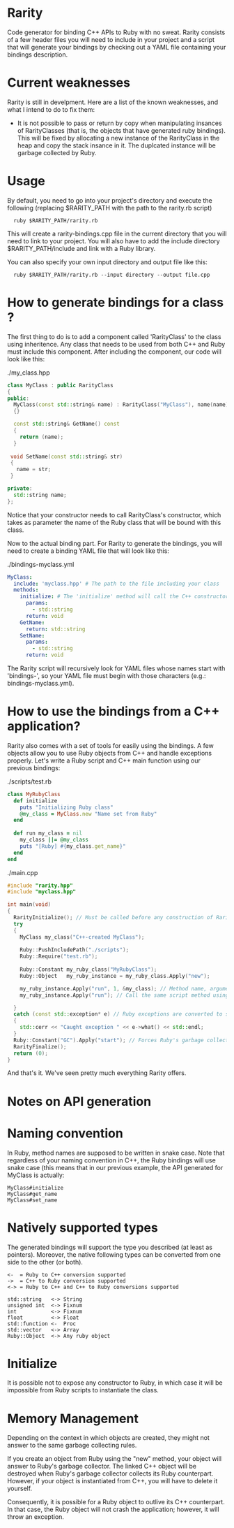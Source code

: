 Rarity
======

Code generator for binding C++ APIs to Ruby with no sweat.
Rarity consists of a few header files you will need to include in your project and a script that will generate
your bindings by checking out a YAML file containing your bindings description.

Current weaknesses
===
Rarity is still in develpment. Here are a list of the known weaknesses, and what I intend to do to fix them:
- It is not possible to pass or return by copy when manipulating insances of RarityClasses (that is, the objects that have generated ruby bindings).
This will be fixed by allocating a new instance of the RarityClass in the heap and copy the stack insance in it. The duplcated instance will be garbage collected by Ruby.

Usage
===
By default, you need to go into your project's directory and execute the following (replacing $RARITY_PATH with the path to the rarity.rb script)

      ruby $RARITY_PATH/rarity.rb
      
This will create a rarity-bindings.cpp file in the current directory that you will need to link to your project.
You will also have to add the include directory $RARITY_PATH/include and link with a Ruby library.

You can also specify your own input directory and output file like this:

      ruby $RARITY_PATH/rarity.rb --input directory --output file.cpp

How to generate bindings for a class ?
===
The first thing to do is to add a component called 'RarityClass' to the class using inheritence. Any class that needs to be used from both
C++ and Ruby must include this component. After including the component, our code will look like this:
    
./my_class.hpp
    
```C++
class MyClass : public RarityClass
{
public:
  MyClass(const std::string& name) : RarityClass("MyClass"), name(name)
  {}

  const std::string& GetName() const
  {
    return (name);
  }
  
 void SetName(const std::string& str)
 {
   name = str;
 }

private:
  std::string name;
};    
```
     
Notice that your constructor needs to call RarityClass's constructor, which takes as parameter the name of the Ruby class
that will be bound with this class.

Now to the actual binding part.
For Rarity to generate the bindings, you will need to create a binding YAML file that will look like this:

./bindings-myclass.yml

```YAML
MyClass:
  include: 'myclass.hpp' # The path to the file including your class
  methods:
    initialize: # The 'initialize' method will call the C++ constructor.
      params:
        - std::string
      return: void
    GetName:
      return: std::string
    SetName:
      params:
        - std::string
      return: void
```


The Rarity script will recursively look for YAML files whose names start with 'bindings-', so your YAML file must begin
with those characters (e.g.: bindings-myclass.yml).

How to use the bindings from a C++ application?
===
Rarity also comes with a set of tools for easily using the bindings. A few objects allow you to use Ruby objects from C++ and
handle exceptions properly.
Let's write a Ruby script and C++ main function using our previous bindings:

./scripts/test.rb

```Ruby
class MyRubyClass
  def initialize
    puts "Initializing Ruby class"
    @my_class = MyClass.new "Name set from Ruby"
  end
  
  def run my_class = nil
    my_class ||= @my_class
    puts "[Ruby] #{my_class.get_name}"
  end
end
```

./main.cpp

```C++
#include "rarity.hpp"
#include "myclass.hpp"

int main(void)
{
  RarityInitialize(); // Must be called before any construction of RarityClass instances
  try
  {
    MyClass my_class("C++-created MyClass");
  
    Ruby::PushIncludePath("./scripts");
    Ruby::Require("test.rb");
    
    Ruby::Constant my_ruby_class("MyRubyClass");
    Ruby::Object   my_ruby_instance = my_ruby_class.Apply("new");

    my_ruby_instance.Apply("run", 1, &my_class); // Method name, argument count, argument list of pointers to Rarity objects
    my_ruby_instance.Apply("run"); // Call the same script method using the default parameter value

  }
  catch (const std::exception* e) // Ruby exceptions are converted to std::exception-compatible objects
  {
    std::cerr << "Caught exception " << e->what() << std::endl;
  }
  Ruby::Constant("GC").Apply("start"); // Forces Ruby's garbage collector to start
  RarityFinalize();
  return (0);
}
```
    
And that's it. We've seen pretty much everything Rarity offers.


Notes on API generation
======
Naming convention
============
In Ruby, method names are supposed to be written in snake case. Note that regardless of your naming convention in C++,
the Ruby bindings will use snake case (this means that in our previous example, the API generated for MyClass is actually:

    MyClass#initialize
    MyClass#get_name
    MyClass#set_name

Natively supported types
============
The generated bindings will support the type you described (at least as pointers). Moreover, the native following
types can be converted from one side to the other (or both).

    <-  = Ruby to C++ conversion supported
    ->  = C++ to Ruby conversion supported
    <-> = Ruby to C++ and C++ to Ruby conversions supported
    
    std::string   <-> String
    unsigned int  <-> Fixnum
    int           <-> Fixnum
    float         <-> Float
    std::function <-  Proc
    std::vector   <-> Array
    Ruby::Object  <-> Any ruby object

Initialize
============
It is possible not to expose any constructor to Ruby, in which case it will be impossible from Ruby scripts to
instantiate the class.

Memory Management
============
Depending on the context in which objects are created, they might not answer to the same garbage collecting rules.

If you create an object from Ruby using the "new" method, your object will answer to Ruby's garbage collector. The linked C++
object will be destroyed when Ruby's garbage collector collects its Ruby counterpart. However, if your object is instantiated
from C++, you will have to delete it yourself.

Consequently, it is possible for a Ruby object to outlive its C++ counterpart. In that case, the Ruby object will not crash the
application; however, it will throw an exception.
